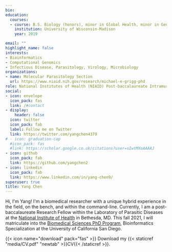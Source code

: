 ```yaml
---
bio: 
education:
  courses:
  - course: B.S. Biology (honors), minor in Global Health, minor in Gender and Women's Studies
    institution: University of Wisconsin-Madison
    year: 2019

email: ""
highlight_name: false
interests:
- Bioinformatics
- Computational Genomics
- Infectious Disease, Parasitology, Virology, Microbiology
organizations:
- name: Molecular Parasitology Section
  url: https://www.niaid.nih.gov/research/michael-e-grigg-phd
role: National Institutes of Health (NIAID) Post-baccalaureate Intramural Research Fellow
social:
- icon: envelope
  icon_pack: fas
  link: /#contact
- display:
    header: false
  icon: twitter
  icon_pack: fab
  label: Follow me on Twitter
  link: https://twitter.com/yangchen4379
# - icon: graduation-cap
  #icon_pack: fas
  #link: https://scholar.google.co.uk/citations?user=sIwtMXoAAAAJ
- icon: github
  icon_pack: fab
  link: https://github.com/yangchen2
- icon: linkedin
  icon_pack: fab
  link: https://www.linkedin.com/in/yang-chen9/
superuser: true
title: Yang Chen
---
```


Hi, I'm Yang! I'm a biomedical researcher with a unique hybrid experience in the field, on the bench, and within the command-line. Currently, I am a post-baccalaureate Research Fellow within the Laboratory of Parasitic Diseases at the [National Institute of Health](https://www.nih.gov) in Bethesda, MD. This fall 2021, I will matriculate into the [Biomedical Sciences PhD Program](https://biomedsci.ucsd.edu), Bioinformatics Specialization at the University of California San Diego.

{{< icon name="download" pack="fas" >}} Download my {{< staticref "media/CV.pdf" "newtab" >}}CV{{< /staticref >}}. 

<!--- This is an HTML comment in Markdown -->


